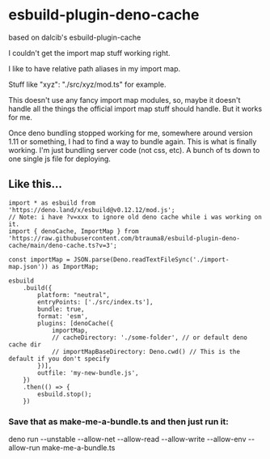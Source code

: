 # esbuild-plugin-deno-cache

based on dalcib's esbuild-plugin-cache

I couldn't get the import map stuff working right.

I like to have relative path aliases in my import map.

Stuff like "xyz": "./src/xyz/mod.ts" for example.

This doesn't use any fancy import map modules, so, maybe it doesn't handle all the things the official import map stuff should handle.
But it works for me.

Once deno bundling stopped working for me, somewhere around version 1.11 or something, I had to find a way to bundle again.
This is what is finally working. I'm just bundling server code (not css, etc). A bunch of ts down to one single js file for deploying.


## Like this...

    import * as esbuild from 'https://deno.land/x/esbuild@v0.12.12/mod.js';
    // Note: i have ?v=xxx to ignore old deno cache while i was working on it.
    import { denoCache, ImportMap } from 'https://raw.githubusercontent.com/btrauma8/esbuild-plugin-deno-cache/main/deno-cache.ts?v=3';

    const importMap = JSON.parse(Deno.readTextFileSync('./import-map.json')) as ImportMap;

    esbuild
        .build({
            platform: "neutral",
            entryPoints: ['./src/index.ts'],
            bundle: true,
            format: 'esm',
            plugins: [denoCache({
                importMap,
                // cacheDirectory: './some-folder', // or default deno cache dir
                // importMapBaseDirectory: Deno.cwd() // This is the default if you don't specify
            })],
            outfile: 'my-new-bundle.js',
        })
        .then(() => {
            esbuild.stop();
        })

### Save that as make-me-a-bundle.ts and then just run it:
deno run --unstable --allow-net --allow-read --allow-write --allow-env --allow-run make-me-a-bundle.ts
